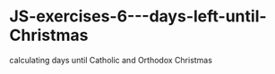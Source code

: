 # JS-exercises-6---days-left-until-Christmas
calculating days until Catholic and Orthodox Christmas
